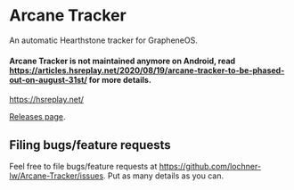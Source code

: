 <!-- [![Build Status](https://travis-ci.org/HearthSim/Arcane-Tracker.svg?branch=master)](https://travis-ci.org/HearthSim/Arcane-Tracker) -->

# Arcane Tracker

An automatic Hearthstone tracker for GrapheneOS.

#### Arcane Tracker is not maintained anymore **on Android**, read https://articles.hsreplay.net/2020/08/19/arcane-tracker-to-be-phased-out-on-august-31st/ for more details.

https://hsreplay.net/

<!-- An automatic Hearthstone tracker for Android. -->

<!-- Install it from the [Google Play](https://play.google.com/store/apps/details?id=net.mbonnin.arcanetracker&hl=en) or the -->
[Releases page](https://github.com/lochner-lw/Arcane-Tracker/releases).

## Filing bugs/feature requests 

Feel free to file bugs/feature requests at https://github.com/lochner-lw/Arcane-Tracker/issues. Put as many details as you can. 

<!--If something wrong happens during a game, you can go to 'settings -> send feedback' to send a bug report including detailed logs for us to investigate.-->

<!--
## Contributing

See [CONTRIBUTING.md](CONTRIBUTING.md) for how to start contributing and [DEVELOPER.md](DEVELOPER.md) for some tips to help during development.
-->
